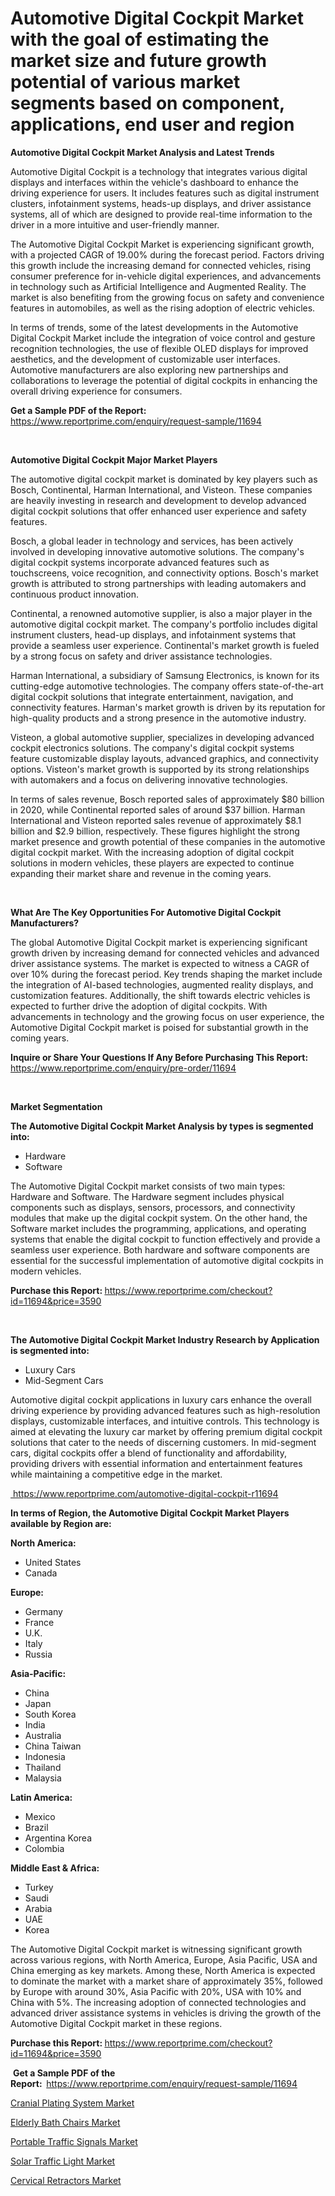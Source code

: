 <p><h1>Automotive Digital Cockpit Market with the goal of estimating the market size and future growth potential of various market segments based on component, applications, end user and region</h1></p><p><strong>Automotive Digital Cockpit Market Analysis and Latest Trends</strong></p>
<p><p>Automotive Digital Cockpit is a technology that integrates various digital displays and interfaces within the vehicle's dashboard to enhance the driving experience for users. It includes features such as digital instrument clusters, infotainment systems, heads-up displays, and driver assistance systems, all of which are designed to provide real-time information to the driver in a more intuitive and user-friendly manner.</p><p>The Automotive Digital Cockpit Market is experiencing significant growth, with a projected CAGR of 19.00% during the forecast period. Factors driving this growth include the increasing demand for connected vehicles, rising consumer preference for in-vehicle digital experiences, and advancements in technology such as Artificial Intelligence and Augmented Reality. The market is also benefiting from the growing focus on safety and convenience features in automobiles, as well as the rising adoption of electric vehicles.</p><p>In terms of trends, some of the latest developments in the Automotive Digital Cockpit Market include the integration of voice control and gesture recognition technologies, the use of flexible OLED displays for improved aesthetics, and the development of customizable user interfaces. Automotive manufacturers are also exploring new partnerships and collaborations to leverage the potential of digital cockpits in enhancing the overall driving experience for consumers.</p></p>
<p><strong>Get a Sample PDF of the Report:&nbsp;</strong> <a href="https://www.reportprime.com/enquiry/request-sample/11694">https://www.reportprime.com/enquiry/request-sample/11694</a></p>
<p>&nbsp;</p>
<p><strong>Automotive Digital Cockpit Major Market Players</strong></p>
<p><p>The automotive digital cockpit market is dominated by key players such as Bosch, Continental, Harman International, and Visteon. These companies are heavily investing in research and development to develop advanced digital cockpit solutions that offer enhanced user experience and safety features.</p><p>Bosch, a global leader in technology and services, has been actively involved in developing innovative automotive solutions. The company's digital cockpit systems incorporate advanced features such as touchscreens, voice recognition, and connectivity options. Bosch's market growth is attributed to strong partnerships with leading automakers and continuous product innovation.</p><p>Continental, a renowned automotive supplier, is also a major player in the automotive digital cockpit market. The company's portfolio includes digital instrument clusters, head-up displays, and infotainment systems that provide a seamless user experience. Continental's market growth is fueled by a strong focus on safety and driver assistance technologies.</p><p>Harman International, a subsidiary of Samsung Electronics, is known for its cutting-edge automotive technologies. The company offers state-of-the-art digital cockpit solutions that integrate entertainment, navigation, and connectivity features. Harman's market growth is driven by its reputation for high-quality products and a strong presence in the automotive industry.</p><p>Visteon, a global automotive supplier, specializes in developing advanced cockpit electronics solutions. The company's digital cockpit systems feature customizable display layouts, advanced graphics, and connectivity options. Visteon's market growth is supported by its strong relationships with automakers and a focus on delivering innovative technologies.</p><p>In terms of sales revenue, Bosch reported sales of approximately $80 billion in 2020, while Continental reported sales of around $37 billion. Harman International and Visteon reported sales revenue of approximately $8.1 billion and $2.9 billion, respectively. These figures highlight the strong market presence and growth potential of these companies in the automotive digital cockpit market. With the increasing adoption of digital cockpit solutions in modern vehicles, these players are expected to continue expanding their market share and revenue in the coming years.</p></p>
<p>&nbsp;</p>
<p><strong>What Are The Key Opportunities For Automotive Digital Cockpit Manufacturers?</strong></p>
<p><p>The global Automotive Digital Cockpit market is experiencing significant growth driven by increasing demand for connected vehicles and advanced driver assistance systems. The market is expected to witness a CAGR of over 10% during the forecast period. Key trends shaping the market include the integration of AI-based technologies, augmented reality displays, and customization features. Additionally, the shift towards electric vehicles is expected to further drive the adoption of digital cockpits. With advancements in technology and the growing focus on user experience, the Automotive Digital Cockpit market is poised for substantial growth in the coming years.</p></p>
<p><strong>Inquire or Share Your Questions If Any Before Purchasing This Report:</strong> <a href="https://www.reportprime.com/enquiry/pre-order/11694">https://www.reportprime.com/enquiry/pre-order/11694</a></p>
<p>&nbsp;</p>
<p><strong>Market Segmentation</strong></p>
<p><strong>The Automotive Digital Cockpit Market Analysis by types is segmented into:</strong></p>
<p><ul><li>Hardware</li><li>Software</li></ul></p>
<p><p>The Automotive Digital Cockpit market consists of two main types: Hardware and Software. The Hardware segment includes physical components such as displays, sensors, processors, and connectivity modules that make up the digital cockpit system. On the other hand, the Software market includes the programming, applications, and operating systems that enable the digital cockpit to function effectively and provide a seamless user experience. Both hardware and software components are essential for the successful implementation of automotive digital cockpits in modern vehicles.</p></p>
<p><strong>Purchase this Report:&nbsp;</strong><a href="https://www.reportprime.com/checkout?id=11694&price=3590">https://www.reportprime.com/checkout?id=11694&price=3590</a></p>
<p>&nbsp;</p>
<p><strong>The Automotive Digital Cockpit Market Industry Research by Application is segmented into:</strong></p>
<p><ul><li>Luxury Cars</li><li>Mid-Segment Cars</li></ul></p>
<p><p>Automotive digital cockpit applications in luxury cars enhance the overall driving experience by providing advanced features such as high-resolution displays, customizable interfaces, and intuitive controls. This technology is aimed at elevating the luxury car market by offering premium digital cockpit solutions that cater to the needs of discerning customers. In mid-segment cars, digital cockpits offer a blend of functionality and affordability, providing drivers with essential information and entertainment features while maintaining a competitive edge in the market.</p></p>
<p><a href="https://www.reportprime.com/automotive-digital-cockpit-r11694">&nbsp;https://www.reportprime.com/automotive-digital-cockpit-r11694</a></p>
<p><strong>In terms of Region, the Automotive Digital Cockpit Market Players available by Region are:</strong></p>
<p>
    <p> <strong> North America: </strong>
        <ul>
            <li>United States</li>
            <li>Canada</li>
        </ul>
        </p> 
    <p> <strong> Europe: </strong>
        <ul>
            <li>Germany</li>
            <li>France</li>
            <li>U.K.</li>
            <li>Italy</li>
            <li>Russia</li>
        </ul>
        </p> 
    <p> <strong> Asia-Pacific: </strong>
        <ul>
            <li>China</li>
            <li>Japan</li>
            <li>South Korea</li>
            <li>India</li>
            <li>Australia</li>
            <li>China Taiwan</li>
            <li>Indonesia</li>
            <li>Thailand</li>
            <li>Malaysia</li>
        </ul>
        </p> 
    <p> <strong> Latin America: </strong>
        <ul>
            <li>Mexico</li>
            <li>Brazil</li>
            <li>Argentina Korea</li>
            <li>Colombia</li>
        </ul>
        </p> 
    <p> <strong> Middle East & Africa: </strong>
        <ul>
            <li>Turkey</li>
            <li>Saudi</li>
            <li>Arabia</li>
            <li>UAE</li>
            <li>Korea</li>
        </ul>
    </p>
    </p>
<p><p>The Automotive Digital Cockpit market is witnessing significant growth across various regions, with North America, Europe, Asia Pacific, USA and China emerging as key markets. Among these, North America is expected to dominate the market with a market share of approximately 35%, followed by Europe with around 30%, Asia Pacific with 20%, USA with 10% and China with 5%. The increasing adoption of connected technologies and advanced driver assistance systems in vehicles is driving the growth of the Automotive Digital Cockpit market in these regions.</p></p>
<p><strong>Purchase this Report: </strong><a href="https://www.reportprime.com/checkout?id=11694&price=3590">https://www.reportprime.com/checkout?id=11694&price=3590</a></p>
<p>&nbsp;<strong>Get a Sample PDF of the Report:&nbsp;&nbsp;</strong><a href="https://www.reportprime.com/enquiry/request-sample/11694">https://www.reportprime.com/enquiry/request-sample/11694</a></p>
<p><strong></strong></p>
<p><p><a href="https://medium.com/@rosslarkin2012/navigating-the-global-cranial-plating-system-market-landscape-trends-forecasts-and-impact-ae9dce77fdad">Cranial Plating System Market</a></p><p><a href="https://medium.com/@jewelmohr42/global-elderly-bath-chairs-industry-research-report-competitive-landscape-market-size-regional-ff8aac0c937b">Elderly Bath Chairs Market</a></p><p><a href="https://github.com/btwcqfvq34/Market-Research-Report-List-2/blob/main/portable-traffic-signals-market.md">Portable Traffic Signals Market</a></p><p><a href="https://github.com/ochgvvcj16/Market-Research-Report-List-1/blob/main/solar-traffic-light-market.md">Solar Traffic Light Market</a></p><p><a href="https://medium.com/@jewelmohr42/cervical-retractors-market-forecast-global-market-trends-and-analysis-from-2024-to-2031-covered-in-301d046fc79c">Cervical Retractors Market</a></p></p>